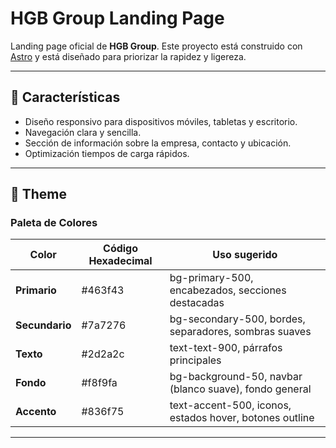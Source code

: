 # HGB Group Landing Page

Landing page oficial de **HGB Group**. Este proyecto está construido con [Astro](https://astro.build/) y está diseñado para priorizar la rapidez y ligereza.

---

## 🚀 Características

- Diseño responsivo para dispositivos móviles, tabletas y escritorio.
- Navegación clara y sencilla.
- Sección de información sobre la empresa, contacto y ubicación.
- Optimización tiempos de carga rápidos.

---

## 🎨 Theme

### Paleta de Colores

| Color          | Código Hexadecimal | Uso sugerido                                            |
| -------------- | ------------------ | ------------------------------------------------------- |
| **Primario**   | #463f43            | bg-primary-500, encabezados, secciones destacadas       |
| **Secundario** | #7a7276            | bg-secondary-500, bordes, separadores, sombras suaves   |
| **Texto**      | #2d2a2c            | text-text-900, párrafos principales                     |
| **Fondo**      | #f8f9fa            | bg-background-50, navbar (blanco suave), fondo general  |
| **Accento**    | #836f75            | text-accent-500, iconos, estados hover, botones outline |

---

